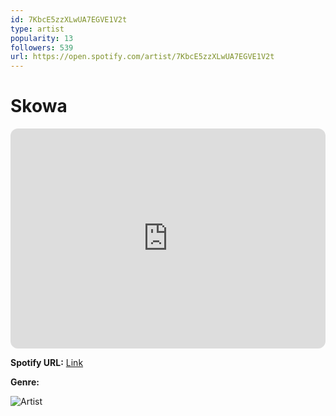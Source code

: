 ```yaml
---
id: 7KbcE5zzXLwUA7EGVE1V2t
type: artist
popularity: 13
followers: 539
url: https://open.spotify.com/artist/7KbcE5zzXLwUA7EGVE1V2t
---
```

# Skowa

<iframe style="border-radius:12px" src="https://open.spotify.com/embed/artist/7KbcE5zzXLwUA7EGVE1V2t" width="100%" height="352" frameBorder="0" allowfullscreen="" allow="autoplay; clipboard-write; encrypted-media; fullscreen; picture-in-picture" loading="lazy"></iframe>

**Spotify URL:** [Link](https://open.spotify.com/artist/7KbcE5zzXLwUA7EGVE1V2t)

**Genre:** 

![Artist](https://i.scdn.co/image/ab6761610000e5eb7669d3f1b7fd5a1317eb9cb4)
